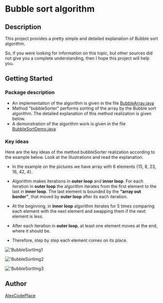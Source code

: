 
# Bubble sort algorithm

## Description
This project provides a pretty simple and detailed explanation of Bubble sort algorithm. 

So, if you were looking for information on this topic, but other sources did not give you a complete understanding, then I hope this project will help you.

## Getting Started

### Package description

* An implementation of the algorithm is given in the file [BubbleArray.java](https://github.com/AlexCodePlace/bubble-sort-algorithm/blob/master/src/bubblesort/BubbleArray.java) 
* Мethod "bubbleSorter" performs sorting of the array by the Bubble sort algorithm. The detailed explanation of this method realization is given below. 
* A demonstration of the algorithm work is given in the file [BubbleSortDemo.java](https://github.com/AlexCodePlace/bubble-sort-algorithm/blob/master/src/bubblesort/BubbleSortDemo.java)

### Key ideas
Here are the key ideas of the method bubbleSorter realization according to the example below. Look at the illustrations and read the explanation.

* In the example on the pictures we have array with 6 elements {15, 8, 23, 16, 42, 4}.

* Algorithm makes iterations in **outer loop** and **inner loop**. For each iteration in **outer loop** the algorithm iterates from the first element to the last in **inner loop**. The last element is bounded by the **__“__array out border__”__**,  that moved by **outer loop** after its each iteration. 

* At the beginning, in **inner loop** algorithm iterates for 5 times comparing each element with the next element and swapping them if the next element is less.

* After each iteration in **outer loop**, at least one element moves at the end, where it should be.

* Therefore, step by step each element comes on its place.

!['BubbleSortImg1](https://user-images.githubusercontent.com/81437286/138553286-54fc415d-97eb-41ee-89e1-aabf6494acaa.PNG)

!['BubbleSortImg2](https://user-images.githubusercontent.com/81437286/138553138-18a12427-0f34-4041-a0c7-1c97407767a6.PNG)

!['BubbleSortImg3](https://user-images.githubusercontent.com/81437286/138553181-f3b34ff8-0182-4562-9e4b-6bc1d56a39b3.PNG)

## Author

[AlexCodePlace](https://github.com/AlexCodePlace)
